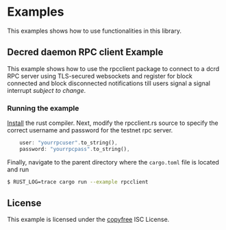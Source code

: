 # Examples

This examples shows how to use functionalities in this library.

## Decred daemon RPC client Example

This example shows how to use the rpcclient package to connect to a dcrd RPC
server using TLS-secured websockets and register for block connected and block
disconnected notifications till users signal a signal interrupt *subject to change*.

### Running the example

[Install](https://www.rust-lang.org/learn/get-started) the rust compiler. Next, modify the rpcclient.rs source to specify the correct username and password for the testnet rpc server.

```Rust
    user: "yourrpcuser".to_string(),
    password: "yourrpcpass".to_string(),
```

Finally, navigate to the parent directory where the `cargo.toml` file is located and run

```bash
$ RUST_LOG=trace cargo run --example rpcclient
```

## License

This example is licensed under the [copyfree](http://copyfree.org) ISC License.
